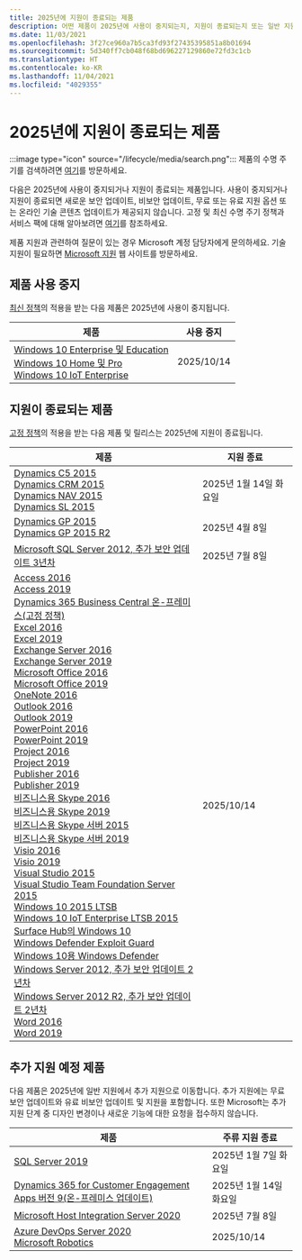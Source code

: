 ```yaml
---
title: 2025년에 지원이 종료되는 제품
description: 어떤 제품이 2025년에 사용이 중지되는지, 지원이 종료되는지 또는 일반 지원에서 추가 지원으로 전환되는지 알아보세요.
ms.date: 11/03/2021
ms.openlocfilehash: 3f27ce960a7b5ca3fd93f27435395851a8b01694
ms.sourcegitcommit: 5d340ff7cb048f68bd696227129860e72fd3c1cb
ms.translationtype: HT
ms.contentlocale: ko-KR
ms.lasthandoff: 11/04/2021
ms.locfileid: "4029355"
---
```

# <a name="products-ending-support-in-2025"></a>2025년에 지원이 종료되는 제품

:::image type="icon" source="/lifecycle/media/search.png":::
제품의 수명 주기를 검색하려면 [여기](/lifecycle/products/)를 방문하세요.

다음은 2025년에 사용이 중지되거나 지원이 종료되는 제품입니다. 사용이 중지되거나 지원이 종료되면 새로운 보안 업데이트, 비보안 업데이트, 무료 또는 유료 지원 옵션 또는 온라인 기술 콘텐츠 업데이트가 제공되지 않습니다. 고정 및 최신 수명 주기 정책과 서비스 팩에 대해 알아보려면 [여기](/lifecycle/overview/product-end-of-support-overview)를 참조하세요.

제품 지원과 관련하여 질문이 있는 경우 Microsoft 계정 담당자에게 문의하세요. 기술 지원이 필요하면 [Microsoft 지원](https://support.microsoft.com/contactus/?ws=support) 웹 사이트를 방문하세요.

## <a name="product-retirements"></a>제품 사용 중지

[최신 정책](/lifecycle/policies/modern)의 적용을 받는 다음 제품은 2025년에 사용이 중지됩니다.

| 제품 | 사용 중지 |
| --- | --- |
| [Windows 10 Enterprise 및 Education](/lifecycle/products/windows-10-enterprise-and-education?branch=live)<br>[Windows 10 Home 및 Pro](/lifecycle/products/windows-10-home-and-pro?branch=live)<br>[Windows 10 IoT Enterprise](/lifecycle/products/windows-10-iot-enterprise?branch=live)<br> | 2025/10/14 |




## <a name="products-reaching-end-of-support"></a>지원이 종료되는 제품

[고정 정책](/lifecycle/policies/fixed)의 적용을 받는 다음 제품 및 릴리스는 2025년에 지원이 종료됩니다.

| 제품 | 지원 종료 |
| --- | --- |
| [Dynamics C5 2015](/lifecycle/products/dynamics-c5-2015?branch=live)<br>[Dynamics CRM 2015](/lifecycle/products/dynamics-crm-2015?branch=live)<br>[Dynamics NAV 2015](/lifecycle/products/dynamics-nav-2015?branch=live)<br>[Dynamics SL 2015](/lifecycle/products/dynamics-sl-2015?branch=live)<br> | 2025년 1월 14일 화요일 |
| [Dynamics GP 2015](/lifecycle/products/dynamics-gp-2015?branch=live)<br>[Dynamics GP 2015 R2](/lifecycle/products/dynamics-gp-2015-r2?branch=live)<br> | 2025년 4월 8일 |
| [Microsoft SQL Server 2012, 추가 보안 업데이트 3년차](/lifecycle/products/microsoft-sql-server-2012?branch=live)<br> | 2025년 7월 8일 |
| [Access 2016](/lifecycle/products/access-2016?branch=live)<br>[Access 2019](/lifecycle/products/access-2019?branch=live)<br>[Dynamics 365 Business Central 온-프레미스(고정 정책)](/lifecycle/products/dynamics-365-business-central-onpremises-fixed-policy?branch=live)<br>[Excel 2016](/lifecycle/products/excel-2016?branch=live)<br>[Excel 2019](/lifecycle/products/excel-2019?branch=live)<br>[Exchange Server 2016](/lifecycle/products/exchange-server-2016?branch=live)<br>[Exchange Server 2019](/lifecycle/products/exchange-server-2019?branch=live)<br>[Microsoft Office 2016](/lifecycle/products/microsoft-office-2016?branch=live)<br>[Microsoft Office 2019](/lifecycle/products/microsoft-office-2019?branch=live)<br>[OneNote 2016](/lifecycle/products/onenote-2016?branch=live)<br>[Outlook 2016](/lifecycle/products/outlook-2016?branch=live)<br>[Outlook 2019](/lifecycle/products/outlook-2019?branch=live)<br>[PowerPoint 2016](/lifecycle/products/powerpoint-2016?branch=live)<br>[PowerPoint 2019](/lifecycle/products/powerpoint-2019?branch=live)<br>[Project 2016](/lifecycle/products/project-2016?branch=live)<br>[Project 2019](/lifecycle/products/project-2019?branch=live)<br>[Publisher 2016](/lifecycle/products/publisher-2016?branch=live)<br>[Publisher 2019](/lifecycle/products/publisher-2019?branch=live)<br>[비즈니스용 Skype 2016](/lifecycle/products/skype-for-business-2016?branch=live)<br>[비즈니스용 Skype 2019](/lifecycle/products/skype-for-business-2019?branch=live)<br>[비즈니스용 Skype 서버 2015](/lifecycle/products/skype-for-business-server-2015?branch=live)<br>[비즈니스용 Skype 서버 2019](/lifecycle/products/skype-for-business-server-2019?branch=live)<br>[Visio 2016](/lifecycle/products/visio-2016?branch=live)<br>[Visio 2019](/lifecycle/products/visio-2019?branch=live)<br>[Visual Studio 2015](/lifecycle/products/visual-studio-2015?branch=live)<br>[Visual Studio Team Foundation Server 2015](/lifecycle/products/visual-studio-team-foundation-server-2015?branch=live)<br>[Windows 10 2015 LTSB](/lifecycle/products/windows-10-2015-ltsb?branch=live)<br>[Windows 10 IoT Enterprise LTSB 2015](/lifecycle/products/windows-10-iot-enterprise-ltsb-2015?branch=live)<br>[Surface Hub의 Windows 10](/lifecycle/products/windows-10-on-surface-hub?branch=live)<br>[Windows Defender Exploit Guard](/lifecycle/products/windows-defender-exploit-guard?branch=live)<br>[Windows 10용 Windows Defender](/lifecycle/products/windows-defender-for-windows-10?branch=live)<br>[Windows Server 2012, 추가 보안 업데이트 2년차](/lifecycle/products/windows-server-2012?branch=live)<br>[Windows Server 2012 R2, 추가 보안 업데이트 2년차](/lifecycle/products/windows-server-2012-r2?branch=live)<br>[Word 2016](/lifecycle/products/word-2016?branch=live)<br>[Word 2019](/lifecycle/products/word-2019?branch=live)<br> | 2025/10/14 |


## <a name="products-moving-to-extended-support"></a>추가 지원 예정 제품

다음 제품은 2025년에 일반 지원에서 추가 지원으로 이동합니다. 추가 지원에는 무료 보안 업데이트와 유료 비보안 업데이트 및 지원을 포함합니다. 또한 Microsoft는 추가 지원 단계 중 디자인 변경이나 새로운 기능에 대한 요청을 접수하지 않습니다.

| 제품 | 주류 지원 종료 |
| --- | --- |
| [SQL Server 2019](/lifecycle/products/sql-server-2019?branch=live)<br> | 2025년 1월 7일 화요일 |
| [Dynamics 365 for Customer Engagement Apps 버전 9(온-프레미스 업데이트)](/lifecycle/products/dynamics-365-for-customer-engagement-apps-version-9-onpremises-update?branch=live)<br> | 2025년 1월 14일 화요일 |
| [Microsoft Host Integration Server 2020](/lifecycle/products/microsoft-host-integration-server-2020?branch=live)<br> | 2025년 7월 8일 |
| [Azure DevOps Server 2020](/lifecycle/products/azure-devops-server-2020?branch=live)<br>[Microsoft Robotics](/lifecycle/products/microsoft-robotics?branch=live)<br> | 2025/10/14 |
